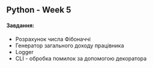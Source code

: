 ## Python - Week 5

#### Завдання:

- Розрахунок числа Фібоначчі
- Генератор загального доходу працівника
- Logger
- CLI - обробка помилок за допомогою декоратора